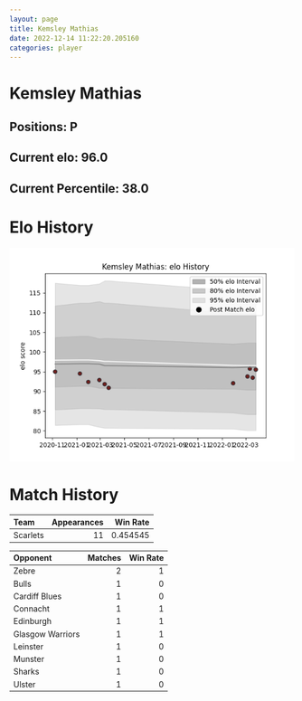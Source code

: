 ```yaml
---  
layout: page  
title: Kemsley Mathias  
date: 2022-12-14 11:22:20.205160  
categories: player  
---
```

# Kemsley Mathias

## Positions: P

## Current elo: 96.0

## Current Percentile: 38.0

# Elo History


![elo history](history_KemsleyMathias.png)
# Match History


| Team     |   Appearances |   Win Rate |
|:---------|--------------:|-----------:|
| Scarlets |            11 |   0.454545 |

| Opponent         |   Matches |   Win Rate |
|:-----------------|----------:|-----------:|
| Zebre            |         2 |          1 |
| Bulls            |         1 |          0 |
| Cardiff Blues    |         1 |          0 |
| Connacht         |         1 |          1 |
| Edinburgh        |         1 |          1 |
| Glasgow Warriors |         1 |          1 |
| Leinster         |         1 |          0 |
| Munster          |         1 |          0 |
| Sharks           |         1 |          0 |
| Ulster           |         1 |          0 |